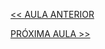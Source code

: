 [<< AULA ANTERIOR](https://github.com/pvreboucas/entrega-continua-cd/blob/aula-02/aulas/4-Elementos%20Principais.md)


[PRÓXIMA AULA >>](https://github.com/pvreboucas/entrega-continua-cd/blob/aula-03/aulas/4-Boas%20Pr%C3%A1ticas.md)
